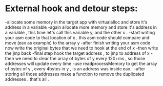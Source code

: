 # External hook and detour steps:
-allocate some memory in the target app with virtualalloc and store it's address in a variable
-again allocate more memory and store it's address in a variable , this time let's call this variable y, and the other x .
-start writing your asm code to that location of x , this asm code should compare and move (eax as example) to the array y
-after finish writing your asm code now write the original bytes that we need to hook at the end of x
-then write the jmp back
-final step hook the target address , to jmp to address of x
-then we need to clear the array of bytes of y every 120+ms , so those addresses will update every time
-use readprocessMemory to get the array of bytes of y , every 4bytes in y , is an address was inside eax .
-after storing all those addresses make a function to remove the duplicated addresses . that's all .
